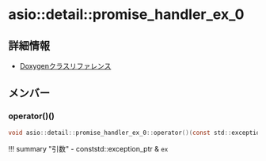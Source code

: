 # asio::detail::promise_handler_ex_0



## 詳細情報

- [Doxygenクラスリファレンス](https://lang-ship.com/reference/ESP32/latest/classasio_1_1detail_1_1promise__handler__ex__0.html)

## メンバー

### operator()()



```c
void asio::detail::promise_handler_ex_0::operator()(const std::exception_ptr &ex)
```

!!! summary "引数"
	- conststd::exception_ptr & `ex` 



